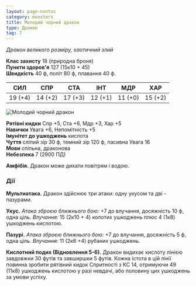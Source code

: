 ```yaml
---
layout: page-nontoc
category: monsters
title: Молодий чорний дракон
type: Дракон
tag: 7
---
```


_Дракон великого розміру, хаотичний злий_

**Клас захисту** 18 (природна броня)    
**Пункти здоров'я** 127 (15к10 + 45)    
**Швидкість** 40 ф, політ 80 ф, плавання 40 ф.

| СИЛ     | СПР     | СТА     | ІНТ     | МДР     | ХАР     |
| ------- | ------- | ------- | ------- | ------- | ------- |
| 19 (+4) | 14 (+2) | 17 (+3) | 12 (+1) | 11 (+0) | 15 (+2) |

![Молодий чорний дракон](https://www.dndbeyond.com/avatars/thumbnails/30782/342/1000/1000/638061959083794306.png)

**Рятівні кидки** Спр +5, Ста +6, Мдр +3, Хар +5    
**Навички** Увага +6, Непомітність +5    
**Імунітет до ушкоджень** кислота    
**Чуття** сліпий зір 30 ф, темний зір 120 ф, пасивна Увага 16    
**Мови** спільна, драконова    
**Небезпека** 7 (2900 ПД)

**Амфібія.** Дракон може дихати повітрям і водою.

### Дії
**Мультиатака.** Дракон здійснює три атаки: одну укусом та дві - пазурами.    

**Укус.** _Атака зброєю ближнього бою:_ +7 до влучання, досяжність 10 ф, одна ціль. _Влучання:_ 15 (2к10 + 4) колотих ушкоджень плюс 4 (1к8) ушкоджень кислотою.    

**Пазурі.** _Атака зброєю ближнього бою:_ +7 до влучання, досяжність 5 ф, одна ціль. _Влучання:_ 11 (2к6 +4) рубаних ушкоджень.    

**Кислотний подих (Відновлення 5-6).** Дракон видихає кислоту лінією завдовжки 30 футів та завширшки 5 футів. Кожна істота в цій лінії повинна зробити рятівний кидок Спритності з КС 14, отримуючи 49 (11к8) ушкоджень кислотою у разі невдачі, або половину цих ушкоджень за умови успіху.
